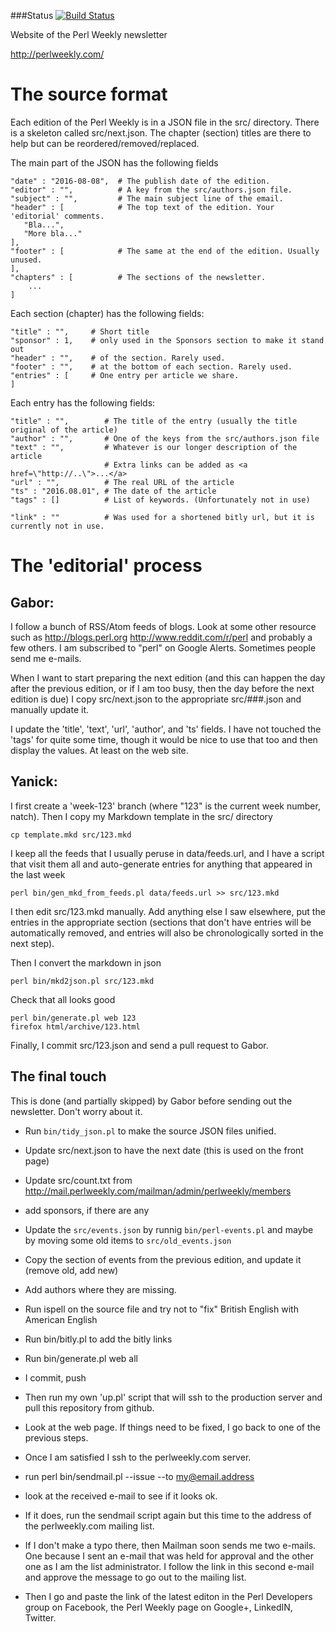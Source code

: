 ###Status
[![Build Status](https://travis-ci.org/szabgab/perlweekly.png)](https://travis-ci.org/szabgab/perlweekly)

Website of the Perl Weekly newsletter

http://perlweekly.com/

The source format
==================

Each edition of the Perl Weekly is in a JSON file in the src/ directory.
There is a skeleton called src/next.json. The chapter (section) titles are there
to help but can be reordered/removed/replaced.

The main part of the JSON has the following fields

```
"date" : "2016-08-08",  # The publish date of the edition.
"editor" : "",          # A key from the src/authors.json file.
"subject" : "",         # The main subject line of the email.
"header" : [            # The top text of the edition. Your 'editorial' comments.
   "Bla...",
   "More bla..."
],
"footer" : [            # The same at the end of the edition. Usually unused.
],
"chapters" : [          # The sections of the newsletter.
    ...
]
```

Each section (chapter) has the following fields:

```
"title" : "",     # Short title
"sponsor" : 1,    # only used in the Sponsors section to make it stand out
"header" : "",    # of the section. Rarely used.
"footer" : "",    # at the bottom of each section. Rarely used.
"entries" : [     # One entry per article we share.
]
```

Each entry has the following fields:

```
"title" : "",        # The title of the entry (usually the title original of the article)
"author" : "",       # One of the keys from the src/authors.json file
"text" : "",         # Whatever is our longer description of the article
                     # Extra links can be added as <a href=\"http://..\">...</a>
"url" : "",          # The real URL of the article
"ts" : "2016.08.01", # The date of the article
"tags" : []          # List of keywords. (Unfortunately not in use)

"link" : ""          # Was used for a shortened bitly url, but it is currently not in use.
```

The 'editorial' process
========================


Gabor:
-----

I follow a bunch of RSS/Atom feeds of blogs. Look at some other resource such as http://blogs.perl.org  http://www.reddit.com/r/perl and probably a few others. I am subscribed to "perl" on Google Alerts. Sometimes people send me e-mails.

When I want to start preparing the next edition (and this can happen the day after the previous edition, or if I am too busy, then the day before the next edition is due) I copy  src/next.json to the appropriate src/###.json and manually update it.

I update the 'title', 'text', 'url', 'author', and 'ts' fields. I have not touched the 'tags' for quite some time, though it would be nice to use that too and then display the values. At least on the web site.

Yanick:
-------

I first create a 'week-123' branch (where "123" is the current week number,
natch). Then I copy my Markdown template in the src/ directory

    cp template.mkd src/123.mkd
 
I keep all the feeds that I usually peruse in data/feeds.url, and I have a
script that visit them all and auto-generate entries for anything that
appeared in the last week

    perl bin/gen_mkd_from_feeds.pl data/feeds.url >> src/123.mkd

I then edit src/123.mkd manually. Add anything else I saw elsewhere,
put the entries in the appropriate section (sections that don't
have entries will be automatically removed, and entries will also
be chronologically sorted in the next step).

Then I convert the markdown in json

    perl bin/mkd2json.pl src/123.mkd

Check that all looks good

    perl bin/generate.pl web 123
    firefox html/archive/123.html

Finally, I commit src/123.json and send a pull request to Gabor.


The final touch
-----------------

This is done (and partially skipped) by Gabor before sending out the newsletter. Don't worry about it.

* Run `bin/tidy_json.pl` to make the source JSON files unified.
* Update src/next.json to have the next date (this is used on the front page)
* Update src/count.txt from http://mail.perlweekly.com/mailman/admin/perlweekly/members
* add sponsors, if there are any
* Update the ```src/events.json``` by runnig ```bin/perl-events.pl``` and maybe by moving some old items to ```src/old_events.json```
* Copy the section of events from the previous edition, and update it (remove old, add new)
* Add authors where they are missing.
* Run ispell on the source file and try not to "fix" British English with American English
* Run  bin/bitly.pl to add the bitly links
* Run bin/generate.pl web all
* I commit, push
* Then run my own 'up.pl' script that will ssh to the production server and pull this repository from github.
* Look at the web page. If things need to be fixed, I go back to one of the previous steps.
* Once I am satisfied I ssh to the perlweekly.com server.
* run perl bin/sendmail.pl --issue --to my@email.address
* look at the received e-mail to see if it looks ok.
* If it does, run the sendmail script again but this time to the address of the perlweekly.com mailing list.
* If I don't make a typo there, then Mailman soon sends me two e-mails. One because I sent an e-mail
  that was held for approval and the other one as I am the list administrator. I follow the link in this
  second e-mail and approve the message to go out to the mailing list.

* Then I go and paste the link of the latest editon in the Perl Developers group on Facebook, the Perl Weekly page on Google+,
  LinkedIN, Twitter.


